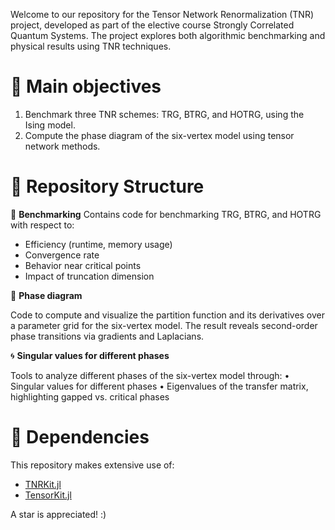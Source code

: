Welcome to our repository for the Tensor Network Renormalization (TNR) project, developed as part of the elective course Strongly Correlated Quantum Systems. The project explores both algorithmic benchmarking and physical results using TNR techniques.

# 📌 Main objectives

1)	Benchmark three TNR schemes: TRG, BTRG, and HOTRG, using the Ising model.
2)	Compute the phase diagram of the six-vertex model using tensor network methods.


# 📂 Repository Structure

🔬 **Benchmarking**
Contains code for benchmarking TRG, BTRG, and HOTRG with respect to:

-	Efficiency (runtime, memory usage)
- Convergence rate
-	Behavior near critical points
-	Impact of truncation dimension

🧊 **Phase diagram**

Code to compute and visualize the partition function and its derivatives over a parameter grid for the six-vertex model. The result reveals second-order phase transitions via gradients and Laplacians.

🌀 **Singular values for different phases**

Tools to analyze different phases of the six-vertex model through:
•	Singular values for different phases 
•	Eigenvalues of the transfer matrix, highlighting gapped vs. critical phases

# 🧰 Dependencies

This repository makes extensive use of:
-	[TNRKit.jl](https://github.com/VictorVanthilt/TNRKit.jl)
-	[TensorKit.jl](https://github.com/Jutho/TensorKit.jl)


A star is appreciated! :)
